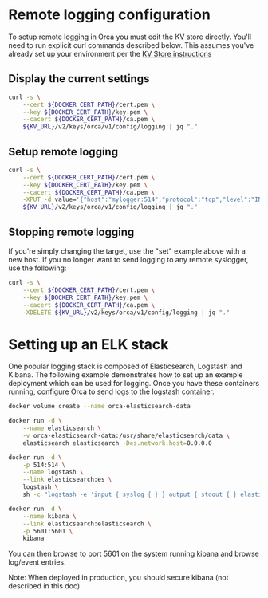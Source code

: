# Remote logging configuration

To setup remote logging in Orca you must edit the KV store directly.
You'll need to run explicit curl commands described below.  This
assumes you've already set up your environment per the [KV Store
instructions](kv_store.md)

## Display the current settings
```sh
curl -s \
    --cert ${DOCKER_CERT_PATH}/cert.pem \
    --key ${DOCKER_CERT_PATH}/key.pem \
    --cacert ${DOCKER_CERT_PATH}/ca.pem \
    ${KV_URL}/v2/keys/orca/v1/config/logging | jq "."
```

## Setup remote logging
```sh
curl -s \
    --cert ${DOCKER_CERT_PATH}/cert.pem \
    --key ${DOCKER_CERT_PATH}/key.pem \
    --cacert ${DOCKER_CERT_PATH}/ca.pem \
    -XPUT -d value='{"host":"mylogger:514","protocol":"tcp","level":"INFO"}' \
    ${KV_URL}/v2/keys/orca/v1/config/logging | jq "."
```


## Stopping remote logging

If you're simply changing the target, use the "set" example above with a new host.  If you no longer want to send logging
to any remote syslogger, use the following:

```sh
curl -s \
    --cert ${DOCKER_CERT_PATH}/cert.pem \
    --key ${DOCKER_CERT_PATH}/key.pem \
    --cacert ${DOCKER_CERT_PATH}/ca.pem \
    -XDELETE ${KV_URL}/v2/keys/orca/v1/config/logging | jq "."
```

# Setting up an ELK stack

One popular logging stack is composed of Elasticsearch, Logstash and
Kibana.  The following example demonstrates how to set up an example
deployment which can be used for logging.  Once you have these containers
running, configure Orca to send logs to the logstash container.


```sh
docker volume create --name orca-elasticsearch-data

docker run -d \
    --name elasticsearch \
    -v orca-elasticsearch-data:/usr/share/elasticsearch/data \
    elasticsearch elasticsearch -Des.network.host=0.0.0.0

docker run -d \
    -p 514:514 \
    --name logstash \
    --link elasticsearch:es \
    logstash \
    sh -c "logstash -e 'input { syslog { } } output { stdout { } elasticsearch { hosts => [ \"es\" ] } }'"

docker run -d \
    --name kibana \
    --link elasticsearch:elasticsearch \
    -p 5601:5601 \
    kibana
```

You can then browse to port 5601 on the system running kibana and browse log/event entries.

Note: When deployed in production, you should secure kibana (not described in this doc)
